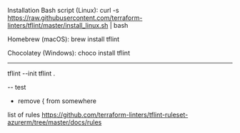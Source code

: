 Installation
Bash script (Linux):
curl -s https://raw.githubusercontent.com/terraform-linters/tflint/master/install_linux.sh | bash

Homebrew (macOS):
brew install tflint

Chocolatey (Windows):
choco install tflint


---

tflint --init
tflint .

-- 
test
- remove { from somewhere

list of rules
https://github.com/terraform-linters/tflint-ruleset-azurerm/tree/master/docs/rules